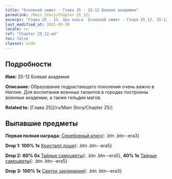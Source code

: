 ```yaml
---
title: "Основной сюжет - Глава 25 - 25-12 Боевая академия"
permalink: /Main Story/Chapter 25_12/
excerpt: "Глава 25 - 12. Эра хаоса  Основной сюжет - Глава 25_12. 25-12 Боевая академия"
last_modified_at: 2021-03-30
locale: ru
ref: "Chapter 25_12.md"
toc: false
classes: wide
---
```


## Подробности

 **Имя:** 25-12 Боевая академия

 **Описание:** Образование подрастающего поколения очень важно в Нигоне. Для воспитания военных талантов в городах построены военные академии, а также гильдии магов.

 **Related to:** [Глава 25](/ru/Main Story/Chapter 25/)

## Выпавшие предметы

 **Первая полная награда:** [Серебряный ключ](/ru/Items/con_693/){: .btn .btn--era3}

 **Drop 1:** **100% 1x** [Кристалл души](/ru/Items/mat_87/){: .btn .btn--era5}

 **Drop 2:** **60% 0x** [Тайные самоцветы](/ru/Items/mat_79/){: .btn .btn--era5}, **40% 1x** [Тайные самоцветы](/ru/Items/mat_79/){: .btn .btn--era5}

 **Drop 3:** **100% 1x** [Свиток заклинания](/ru/Items/con_694/){: .btn .btn--era3}


